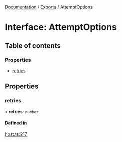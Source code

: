 [Documentation](../README.md) / [Exports](../modules.md) / AttemptOptions

# Interface: AttemptOptions

## Table of contents

### Properties

- [retries](AttemptOptions.md#retries)

## Properties

### retries

• **retries**: `number`

#### Defined in

[host.ts:217](https://github.com/dtempx/syphonx-core/blob/20fc1c8/host.ts#L217)
